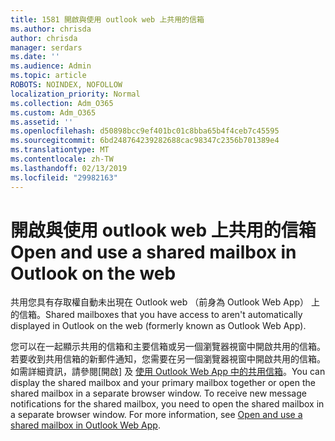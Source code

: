 ```yaml
---
title: 1581 開啟與使用 outlook web 上共用的信箱
ms.author: chrisda
author: chrisda
manager: serdars
ms.date: ''
ms.audience: Admin
ms.topic: article
ROBOTS: NOINDEX, NOFOLLOW
localization_priority: Normal
ms.collection: Adm_O365
ms.custom: Adm_O365
ms.assetid: ''
ms.openlocfilehash: d50898bcc9ef401bc01c8bba65b4f4ceb7c45595
ms.sourcegitcommit: 6bd248764239282688cac98347c2356b701389e4
ms.translationtype: MT
ms.contentlocale: zh-TW
ms.lasthandoff: 02/13/2019
ms.locfileid: "29982163"
---
```

# <a name="open-and-use-a-shared-mailbox-in-outlook-on-the-web"></a><span data-ttu-id="6a4fb-102">開啟與使用 outlook web 上共用的信箱</span><span class="sxs-lookup"><span data-stu-id="6a4fb-102">Open and use a shared mailbox in Outlook on the web</span></span>

<span data-ttu-id="6a4fb-103">共用您具有存取權自動未出現在 Outlook web （前身為 Outlook Web App） 上的信箱。</span><span class="sxs-lookup"><span data-stu-id="6a4fb-103">Shared mailboxes that you have access to aren't automatically displayed in Outlook on the web (formerly known as Outlook Web App).</span></span>

<span data-ttu-id="6a4fb-p101">您可以在一起顯示共用的信箱和主要信箱或另一個瀏覽器視窗中開啟共用的信箱。若要收到共用信箱的新郵件通知，您需要在另一個瀏覽器視窗中開啟共用的信箱。如需詳細資訊，請參閱[開啟] 及 [使用 Outlook Web App 中的共用信箱](https://support.office.com/article/BC127866-42BE-4DE7-92AE-1EF2F787FD5C)。</span><span class="sxs-lookup"><span data-stu-id="6a4fb-p101">You can display the shared mailbox and your primary mailbox together or open the shared mailbox in a separate browser window. To receive new message notifications for the shared mailbox, you need to open the shared mailbox in a separate browser window. For more information, see [Open and use a shared mailbox in Outlook Web App](https://support.office.com/article/BC127866-42BE-4DE7-92AE-1EF2F787FD5C).</span></span>